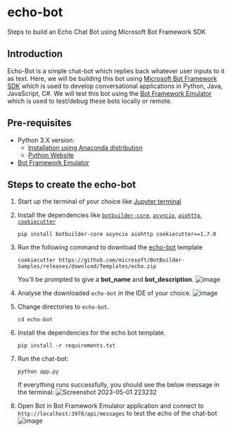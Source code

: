 # echo-bot
Steps to build an Echo Chat Bot using Microsoft Bot Framework SDK

## Introduction
Echo-Bot is a simple chat-bot which replies back whatever user inputs to it as text. Here, we will be building this bot using [Microsoft Bot Framework SDK](https://github.com/microsoft/botframework-sdk) which is used to develop conversational applications in Python, Java, JavaScript, C#. We will test this bot using the [Bot Framework Emulator](https://github.com/microsoft/BotFramework-Emulator) which is used to test/debug these bots locally or remote.

## Pre-requisites
- Python 3.X version: 
  + [Installation using Anaconda distribution](https://docs.anaconda.com/free/anaconda/#installation)
  + [Python Website](https://www.python.org/downloads/)
- [Bot Framework Emulator](https://github.com/microsoft/BotFramework-Emulator/releases)

## Steps to create the echo-bot
1. Start up the terminal of your choice like [Jupyter terminal](https://jupyter.org/)

2. Install the dependencies like [`botbuilder-core`](https://pypi.org/project/botbuilder-core/), [`asyncio`](https://pypi.org/project/asyncio/), [`aiohttp`](https://pypi.org/project/aiohttp/), [`cookiecutter`](https://pypi.org/project/cookiecutter/)
    ```
    pip install botbuilder-core asyncio aiohttp cookiecutter==1.7.0
    ```

3. Run the following command to download the [echo-bot](https://github.com/microsoft/BotBuilder-Samples/blob/main/samples/csharp_dotnetcore/01.console-echo/EchoBot.cs) template
    ```
    cookiecutter https://github.com/microsoft/BotBuilder-Samples/releases/download/Templates/echo.zip
    ```
    You'll be prompted to give a **bot_name** and **bot_description**. ![image](https://user-images.githubusercontent.com/66770875/235717632-88c135bc-8995-48e2-8517-36344e2e8018.png)

4. Analyse the downloaded `echo-bot` in the IDE of your choice. ![image](https://user-images.githubusercontent.com/66770875/235718071-9ae96755-d285-4616-9ce3-1ae16dbdf88d.png)

5. Change directories to `echo-bot`.
    ```
    cd echo-bot
    ```

6. Install the dependencies for the echo bot template.
    ```
    pip install -r requirements.txt
    ```

7. Run the chat-bot:
    ```
    python app.py
    ```
    If everything runs successfully, you should see the below message in the terminal:
    ![Screenshot 2023-05-01 223232](https://user-images.githubusercontent.com/66770875/235719469-33abce5f-421c-4407-9369-8fc005d3cb0b.png)

8. Open Bot in Bot Framework Emulator application and connect to `http://localhost:3978/api/messages` to test the echo of the chat-bot
![image](https://user-images.githubusercontent.com/66770875/235720640-b02da39c-57e4-4392-88ab-ea960e472eb0.png)

